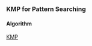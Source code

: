 ### KMP for Pattern Searching

#### Algorithm

[KMP](https://www.geeksforgeeks.org/kmp-algorithm-for-pattern-searching/)